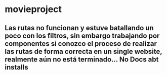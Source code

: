 # movieproject
## Las rutas no funcionan y estuve batallando un poco con los filtros, sin embargo trabajando por componentes si conozco el proceso de realizar las rutas de forma correcta en un single website, realmente aún no está terminado... No Docs abt installs
